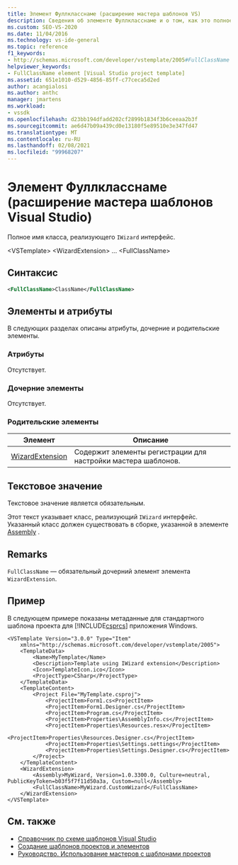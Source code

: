 ```yaml
---
title: Элемент Фуллкласснаме (расширение мастера шаблонов VS)
description: Сведения об элементе Фуллкласснаме и о том, как это полное имя класса, реализующего интерфейс Ивизард.
ms.custom: SEO-VS-2020
ms.date: 11/04/2016
ms.technology: vs-ide-general
ms.topic: reference
f1_keywords:
- http://schemas.microsoft.com/developer/vstemplate/2005#FullClassName
helpviewer_keywords:
- FullClassName element [Visual Studio project template]
ms.assetid: 651e1010-d529-4856-85ff-c77ceca5d2ed
author: acangialosi
ms.author: anthc
manager: jmartens
ms.workload:
- vssdk
ms.openlocfilehash: d23bb194dfadd202cf2899b1834f3b6ceeaa2b3f
ms.sourcegitcommit: ae6d47b09a439cd0e13180f5e89510e3e347fd47
ms.translationtype: MT
ms.contentlocale: ru-RU
ms.lasthandoff: 02/08/2021
ms.locfileid: "99968207"
---
```

# <a name="fullclassname-element-visual-studio-template-wizard-extension"></a>Элемент Фуллкласснаме (расширение мастера шаблонов Visual Studio)
Полное имя класса, реализующего `IWizard` интерфейс.

 \<VSTemplate> \<WizardExtension>
... \<FullClassName>

## <a name="syntax"></a>Синтаксис

```xml
<FullClassName>ClassName</FullClassName>
```

## <a name="attributes-and-elements"></a>Элементы и атрибуты
 В следующих разделах описаны атрибуты, дочерние и родительские элементы.

### <a name="attributes"></a>Атрибуты
 Отсутствует.

### <a name="child-elements"></a>Дочерние элементы
 Отсутствует.

### <a name="parent-elements"></a>Родительские элементы

|Элемент|Описание|
|-------------|-----------------|
|[WizardExtension](../extensibility/wizardextension-element-visual-studio-templates.md)|Содержит элементы регистрации для настройки мастера шаблонов.|

## <a name="text-value"></a>Текстовое значение
 Текстовое значение является обязательным.

 Этот текст указывает класс, реализующий `IWizard` интерфейс. Указанный класс должен существовать в сборке, указанной в элементе [Assembly](../extensibility/assembly-element-visual-studio-template-wizard-extension.md) .

## <a name="remarks"></a>Remarks
 `FullClassName` — обязательный дочерний элемент элемента `WizardExtension`.

## <a name="example"></a>Пример
 В следующем примере показаны метаданные для стандартного шаблона проекта для [!INCLUDE[csprcs](../data-tools/includes/csprcs_md.md)] приложения Windows.

```
<VSTemplate Version="3.0.0" Type="Item"
    xmlns="http://schemas.microsoft.com/developer/vstemplate/2005">
    <TemplateData>
        <Name>MyTemplate</Name>
        <Description>Template using IWizard extension</Description>
        <Icon>TemplateIcon.ico</Icon>
        <ProjectType>CSharp</ProjectType>
    </TemplateData>
    <TemplateContent>
        <Project File="MyTemplate.csproj">
            <ProjectItem>Form1.cs<ProjectItem>
            <ProjectItem>Form1.Designer.cs</ProjectItem>
            <ProjectItem>Program.cs</ProjectItem>
            <ProjectItem>Properties\AssemblyInfo.cs</ProjectItem>
            <ProjectItem>Properties\Resources.resx</ProjectItem>
            <ProjectItem>Properties\Resources.Designer.cs</ProjectItem>
            <ProjectItem>Properties\Settings.settings</ProjectItem>
            <ProjectItem>Properties\Settings.Designer.cs</ProjectItem>
        </Project>
    </TemplateContent>
    <WizardExtension>
        <Assembly>MyWizard, Version=1.0.3300.0, Culture=neutral, PublicKeyToken=b03f5f7f11d50a3a, Custom=null</Assembly>
        <FullClassName>MyWizard.CustomWizard</FullClassName>
    </WizardExtension>
</VSTemplate>
```

## <a name="see-also"></a>См. также
- [Справочник по схеме шаблонов Visual Studio](../extensibility/visual-studio-template-schema-reference.md)
- [Создание шаблонов проектов и элементов](../ide/creating-project-and-item-templates.md)
- [Руководство. Использование мастеров с шаблонами проектов](../extensibility/how-to-use-wizards-with-project-templates.md)
